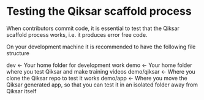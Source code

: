 # Testing the Qiksar scaffold process

When contributors commit code, it is essential to test that the Qiksar scaffold process works, i.e. it produces error free code.

On your development machine it is recommended to have the following file structure

dev <- Your home folder for development work
demo <- Your home folder where you test Qiksar and make training videos
demo/qiksar <- Where you clone the Qiksar repo to test it works
demo/app <- Where you move the Qiksar generated app, so that you can test it in an isolated folder away from Qiksar itself

